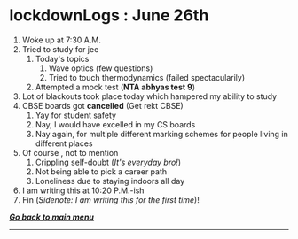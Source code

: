 # lockdownLogs : June 26th

1. Woke up at 7:30 A.M.
2. Tried to study for jee
   1. Today's topics
      1. Wave optics (few questions)
      2. Tried to touch thermodynamics (failed spectacularily)
   2. Attempted a mock test (**NTA abhyas test 9**)
3. Lot of blackouts took place today which hampered my ability to study
4. CBSE boards got **cancelled** (Get rekt CBSE)
   1. Yay for student safety
   2. Nay, I would have excelled in my CS boards
   3. Nay again, for multiple different marking schemes for people living in different places
5. Of course , not to mention
   1. Crippling self-doubt (_It's everyday bro!_)
   2. Not being able to pick a career path
   3. Loneliness due to staying indoors all day
6. I am writing this at 10:20 P.M.-ish
7. Fin (_Sidenote: I am writing this for the first time_)!

[**_Go back to main menu_**](../README.md)

---
